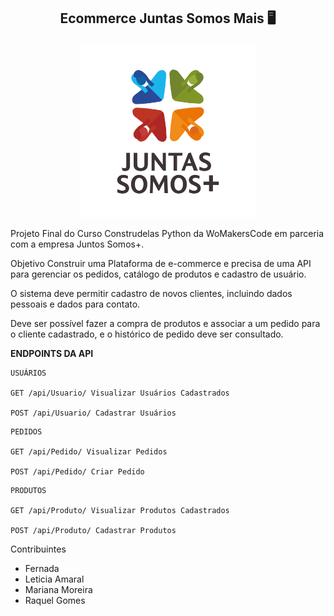 <span align="center">

##  Ecommerce Juntas Somos Mais :desktop_computer:

</span>
<div align="center">
<img src=/media/images/Juntas_Somos_+.png width="280px" />
</div>

Projeto Final do Curso Construdelas Python da WoMakersCode em parceria com a empresa Juntos Somos+.

Objetivo Construir uma Plataforma de e-commerce e precisa de uma API para gerenciar os pedidos, 
catálogo de produtos e cadastro de usuário. 

O sistema deve permitir cadastro de novos clientes, incluindo dados pessoais e dados para contato. 

Deve ser possível fazer a compra de produtos e associar a um pedido para o cliente cadastrado, 
e o histórico de pedido deve ser consultado.

**ENDPOINTS DA API**

```
USUÁRIOS

GET /api/Usuario/ Visualizar Usuários Cadastrados

POST /api/Usuario/ Cadastrar Usuários
```

```
PEDIDOS

GET /api/Pedido/ Visualizar Pedidos

POST /api/Pedido/ Criar Pedido
```

```
PRODUTOS

GET /api/Produto/ Visualizar Produtos Cadastrados

POST /api/Produto/ Cadastrar Produtos
```

Contribuintes
- Fernada
- Leticia Amaral
- Mariana Moreira
- Raquel Gomes
